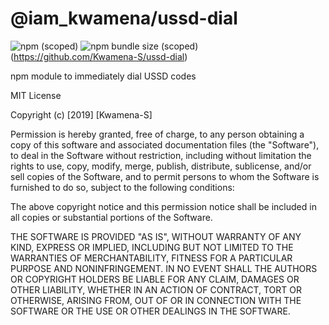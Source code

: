 # @iam_kwamena/ussd-dial

![npm (scoped)](https://img.shields.io/npm/v/@iam_kwamena/ussd-dial.svg)
![npm bundle size (scoped)](https://img.shields.io/bundlephobia/min/@iam_kwamena/ussd-dial.svg)
(https://github.com/Kwamena-S/ussd-dial)

npm module to immediately dial USSD codes

MIT License

Copyright (c) [2019] [Kwamena-S]

Permission is hereby granted, free of charge, to any person obtaining a copy
of this software and associated documentation files (the "Software"), to deal
in the Software without restriction, including without limitation the rights
to use, copy, modify, merge, publish, distribute, sublicense, and/or sell
copies of the Software, and to permit persons to whom the Software is
furnished to do so, subject to the following conditions:

The above copyright notice and this permission notice shall be included in all
copies or substantial portions of the Software.

THE SOFTWARE IS PROVIDED "AS IS", WITHOUT WARRANTY OF ANY KIND, EXPRESS OR
IMPLIED, INCLUDING BUT NOT LIMITED TO THE WARRANTIES OF MERCHANTABILITY,
FITNESS FOR A PARTICULAR PURPOSE AND NONINFRINGEMENT. IN NO EVENT SHALL THE
AUTHORS OR COPYRIGHT HOLDERS BE LIABLE FOR ANY CLAIM, DAMAGES OR OTHER
LIABILITY, WHETHER IN AN ACTION OF CONTRACT, TORT OR OTHERWISE, ARISING FROM,
OUT OF OR IN CONNECTION WITH THE SOFTWARE OR THE USE OR OTHER DEALINGS IN THE
SOFTWARE.
